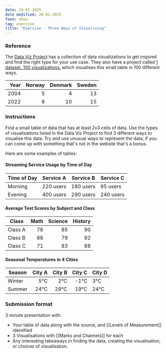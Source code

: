 ```yaml
---
date: 20-01-2025
date modified: 20-01-2025
feed: show
tag: exercise
title: "Exercise - Three Ways of Visualising"
---
```


### Reference

The [Data Viz Project](https://datavizproject.com/) has a collection of data visualizations to get inspired and find the right type for your use case. They also have a project called [1 dataset. 100 visualizations.](https://100.datavizproject.com/) which visualises this small table in 100 different ways.

| Year | Norway | Denmark | Sweden |
|-----:|-------:|--------:|-------:|
| 2004 | 5      | 4       | 13     |
| 2022 | 8      | 10      | 15     |

### Instructions

Find a small table of data that has at least 2x3 cells of data. Use the types of visualisations listed in the Data Viz Project to find 3 different ways to visualise this data. Try and use unusual ways to represent the data, if you can come up with something that's not in the website that's a bonus.

Here are some examples of tables:

#### Streaming Service Usage by Time of Day

| **Time of Day** | **Service A** | **Service B** | **Service C** |
|-----------------|---------------|---------------|---------------|
| Morning         | 220 users     | 180 users     | 95 users      |
| Evening         | 400 users     | 290 users     | 240 users     |

#### Average Test Scores by Subject and Class

| **Class** | **Math** | **Science** | **History** |
| --------- | -------: | ----------: | ----------: |
| Class A   |       78 |          85 |          90 |
| Class B   |       88 |          79 |          92 |
| Class C   |       71 |          83 |          88 |

#### Seasonal Temperatures in 4 Cities

| **Season** | **City A** | **City B** | **City C** | City D |
| ---------- | ---------: | ---------: | ---------: | ------ |
| Winter     |        5°C |        2°C |       -1°C | 3°C    |
| Summer     |       24°C |       29°C |       19°C | 24°C   |

### Submission format

3 minute presentation with:

- Your table of data along with the source, and [[Levels of Measurement]] identified
- 3 Visualisations with [[Marks and Channels]] for each
- Any interesting takeaways in finding the data, creating the visualisation, or choices of visualisation.
